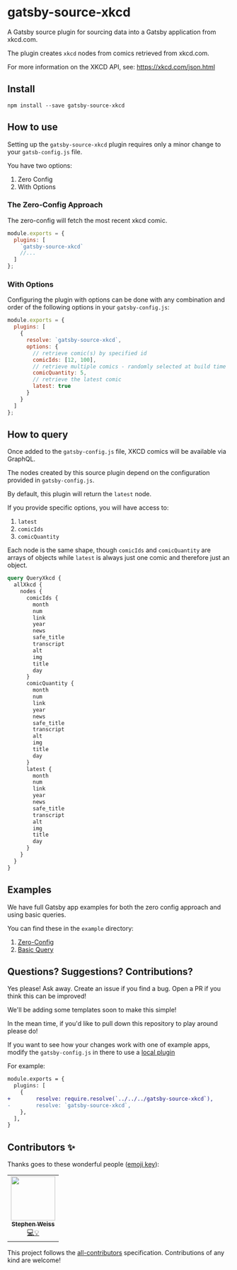# gatsby-source-xkcd

A Gatsby source plugin for sourcing data into a Gatsby application from xkcd.com.

The plugin creates `xkcd` nodes from comics retrieved from xkcd.com.

For more information on the XKCD API, see: https://xkcd.com/json.html

## Install

`npm install --save gatsby-source-xkcd`

## How to use

Setting up the `gatsby-source-xkcd` plugin requires only a minor change to your `gatsb-config.js` file.

You have two options:

1. Zero Config
2. With Options

### The Zero-Config Approach

The zero-config will fetch the most recent xkcd comic.

```javascript title="gatsby-config.js"
module.exports = {
  plugins: [
    `gatsby-source-xkcd`
    //...
  ]
};
```

### With Options

Configuring the plugin with options can be done with any combination and order of the following options in your `gatsby-config.js`:

```javascript title="gatsby-config.js"
module.exports = {
  plugins: [
    {
      resolve: `gatsby-source-xkcd`,
      options: {
        // retrieve comic(s) by specified id
        comicIds: [12, 100],
        // retrieve multiple comics - randomly selected at build time
        comicQuantity: 5,
        // retrieve the latest comic
        latest: true
      }
    }
  ]
};
```

## How to query

Once added to the `gatsby-config.js` file, XKCD comics will be available via GraphQL.

The nodes created by this source plugin depend on the configuration provided in `gatsby-config.js`.

By default, this plugin will return the `latest` node.

If you provide specific options, you will have access to:

1. `latest`
2. `comicIds`
3. `comicQuantity`

Each node is the same shape, though `comicIds` and `comicQuantity` are arrays of objects while `latest` is always just one comic and therefore just an object.

```graphql
query QueryXkcd {
  allXkcd {
    nodes {
      comicIds {
        month
        num
        link
        year
        news
        safe_title
        transcript
        alt
        img
        title
        day
      }
      comicQuantity {
        month
        num
        link
        year
        news
        safe_title
        transcript
        alt
        img
        title
        day
      }
      latest {
        month
        num
        link
        year
        news
        safe_title
        transcript
        alt
        img
        title
        day
      }
    }
  }
}
```

## Examples

We have full Gatsby app examples for both the zero config approach and using basic queries.

You can find these in the `example` directory:

1. [Zero-Config](./example/zero-config/README.md)
1. [Basic Query](./example/basic-query/README.md)

## Questions? Suggestions? Contributions?

Yes please! Ask away. Create an issue if you find a bug. Open a PR if you think this can be improved!

We'll be adding some templates soon to make this simple!

In the mean time, if you'd like to pull down this repository to play around please do!

If you want to see how your changes work with one of example apps, modify the `gatsby-config.js` in there to use a [local plugin](https://www.gatsbyjs.org/docs/creating-a-local-plugin/#using-requireresolve-and-a-filepath)

For example:

```diff title="./example/basic-query/gatsby-config.js
module.exports = {
  plugins: [
    {
+        resolve: require.resolve(`../../../gatsby-source-xkcd`),
-        resolve: `gatsby-source-xkcd`,
    },
  ],
}
```

## Contributors ✨

Thanks goes to these wonderful people ([emoji key](https://allcontributors.org/docs/en/emoji-key)):

<!-- ALL-CONTRIBUTORS-LIST:START - Do not remove or modify this section -->
<!-- prettier-ignore-start -->
<!-- markdownlint-disable -->
<table>
  <tr>
    <td align="center"><a href="https://github.com/stephencweiss"><img src="https://avatars3.githubusercontent.com/u/39878535?s=400&v=4" width="100px;" alt=""/><br /><sub><b>Stephen Weiss</b></sub></a><br /><a href="https://github.com/stephencweiss/gatsby-source-xkcd/commits?author=stephencweiss" title="Code">💻</a><a href="https://github.com/stephencweiss/gatsby-source-xkcd/commits?author=stephencweiss" title="Example">💡</a></td>
  </tr>
</table>

<!-- markdownlint-enable -->
<!-- prettier-ignore-end -->

<!-- ALL-CONTRIBUTORS-LIST:END -->

This project follows the [all-contributors](https://allcontributors.org/) specification. Contributions of any kind are welcome!
